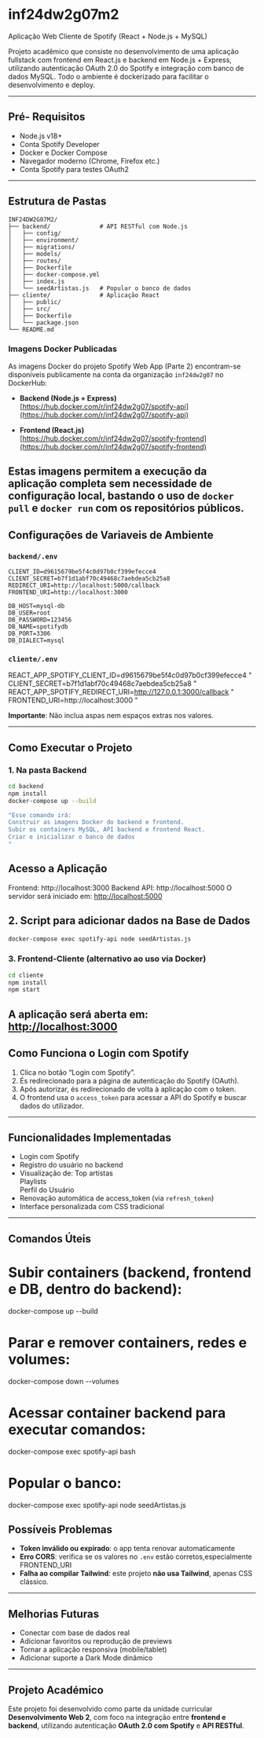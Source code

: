 # inf24dw2g07m2

Aplicação Web Cliente de Spotify (React + Node.js + MySQL)

Projeto acadêmico que consiste no desenvolvimento de uma aplicação fullstack com frontend em React.js e backend em Node.js + Express, utilizando autenticação OAuth 2.0 do Spotify e integração com banco de dados MySQL. Todo o ambiente é dockerizado para facilitar o desenvolvimento e deploy.


---

## Pré- Requisitos
- Node.js v18+
- Conta Spotify Developer
- Docker e Docker Compose
- Navegador moderno (Chrome, Firefox etc.)
- Conta Spotify para testes OAuth2

---

## Estrutura de Pastas

```
INF24DW2G07M2/
├── backend/              # API RESTful com Node.js
│   ├── config/
│   ├── environment/
│   ├── migrations/
│   ├── models/
│   ├── routes/
│   ├── Dockerfile
│   ├── docker-compose.yml
│   ├── index.js
│   └── seedArtistas.js   # Popular o banco de dados
├── cliente/              # Aplicação React
│   ├── public/
│   ├── src/
│   ├── Dockerfile
│   └── package.json
└── README.md
```
### Imagens Docker Publicadas

As imagens Docker do projeto Spotify Web App (Parte 2) encontram-se disponíveis publicamente na conta da organização `inf24dw2g07` no DockerHub:

- **Backend (Node.js + Express)**  
  [https://hub.docker.com/r/inf24dw2g07/spotify-api](https://hub.docker.com/r/inf24dw2g07/spotify-api)

- **Frontend (React.js)**  
  [https://hub.docker.com/r/inf24dw2g07/spotify-frontend](https://hub.docker.com/r/inf24dw2g07/spotify-frontend)

Estas imagens permitem a execução da aplicação completa sem necessidade de configuração local, bastando o uso de `docker pull` e `docker run` com os repositórios públicos.
---

## Configurações de Variaveis de Ambiente

### `backend/.env`

```
CLIENT_ID=d9615679be5f4c0d97b0cf399efecce4 
CLIENT_SECRET=b7f1d1abf70c49468c7aebdea5cb25a8
REDIRECT_URI=http://localhost:5000/callback
FRONTEND_URI=http://localhost:3000

DB_HOST=mysql-db
DB_USER=root
DB_PASSWORD=123456
DB_NAME=spotifydb
DB_PORT=3306
DB_DIALECT=mysql
```

### `cliente/.env`

REACT_APP_SPOTIFY_CLIENT_ID=d9615679be5f4c0d97b0cf399efecce4
" CLIENT_SECRET=b7f1d1abf70c49468c7aebdea5cb25a8 "
REACT_APP_SPOTIFY_REDIRECT_URI=http://127.0.0.1:3000/callback
" FRONTEND_URI=http://localhost:3000 "

**Importante**: Não inclua aspas nem espaços extras nos valores.

---

## Como Executar o Projeto

### 1. Na pasta Backend 

```bash
cd backend
npm install
docker-compose up --build

"Esse comando irá:
Construir as imagens Docker do backend e frontend.
Subir os containers MySQL, API backend e frontend React.
Criar e inicializar o banco de dados
"
```
## Acesso a Aplicação
Frontend: http://localhost:3000
Backend API: http://localhost:5000
O servidor será iniciado em: [http://localhost:5000](http://localhost:5000)

## 2. Script para adicionar dados na Base de Dados
```bash
docker-compose exec spotify-api node seedArtistas.js
```

### 3. Frontend-Cliente (alternativo ao uso via Docker)

```bash
cd cliente
npm install
npm start
```
A aplicação será aberta em: [http://localhost:3000](http://localhost:3000)
---

## Como Funciona o Login com Spotify

1. Clica no botão “Login com Spotify”.
2. És redirecionado para a página de autenticação do Spotify (OAuth).
3. Após autorizar, és redirecionado de volta à aplicação com o token.
4. O frontend usa o `access_token` para acessar a API do Spotify e buscar dados do utilizador.

---

## Funcionalidades Implementadas

- Login com Spotify  
- Registro do usuário no backend  
- Visualização de:
        Top artistas  
        Playlists  
        Perfil do Usuário
- Renovação automática de access_token (via `refresh_token`)  
- Interface personalizada com CSS tradicional

---

## Comandos Úteis

# Subir containers (backend, frontend e DB, dentro do backend):
docker-compose up --build
# Parar e remover containers, redes e volumes:
docker-compose down --volumes
# Acessar container backend para executar comandos:
docker-compose exec spotify-api bash
# Popular o banco:
docker-compose exec spotify-api node seedArtistas.js

## Possíveis Problemas

- **Token inválido ou expirado**: o app tenta renovar automaticamente  
- **Erro CORS**: verifica se os valores no `.env` estão corretos,especialmente FRONTEND_URI  
- **Falha ao compilar Tailwind**: este projeto **não usa Tailwind**, apenas CSS clássico.

---

## Melhorias Futuras

- Conectar com base de dados real  
- Adicionar favoritos ou reprodução de previews  
- Tornar a aplicação responsiva (mobile/tablet)  
- Adicionar suporte a Dark Mode dinâmico

---

## Projeto Académico

Este projeto foi desenvolvido como parte da unidade curricular **Desenvolvimento Web 2**, com foco na integração entre **frontend e backend**, utilizando autenticação **OAuth 2.0 com Spotify** e **API RESTful**.
